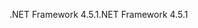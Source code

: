<span data-ttu-id="6ccf7-101">.NET Framework 4.5.1</span><span class="sxs-lookup"><span data-stu-id="6ccf7-101">.NET Framework 4.5.1</span></span>